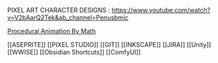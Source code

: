 PIXEL ART CHARACTER DESIGNS : https://www.youtube.com/watch?v=V2bAarQ2Tek&ab_channel=Penusbmic

[Procedural Animation By Math](https://youtu.be/KPoeNZZ6H4s?si=1R5fvv9L2sP4SxAb)


[[ASEPRITE]]
[[PIXEL STUDIO]]
[[GIT]]
[[INKSCAPE]]
[[JIRA]]
[[Unity]]
[[WWISE]]
[[Obsidian Shortcuts]]
[[ComfyUI]]